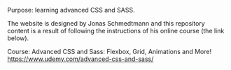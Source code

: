 Purpose: learning advanced CSS and SASS.

The website is designed by Jonas Schmedtmann and this repository content is a result of following the instructions of his online course (the link below).

Course: Advanced CSS and Sass: Flexbox, Grid, Animations and More!
https://www.udemy.com/advanced-css-and-sass/